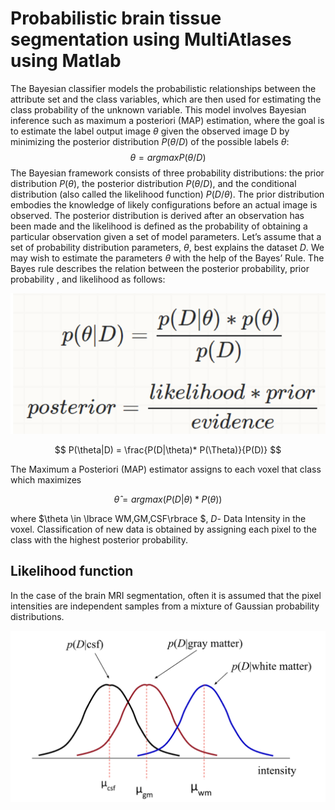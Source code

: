 # Probabilistic brain tissue segmentation using MultiAtlases using Matlab

The Bayesian classifier models the probabilistic relationships between the attribute set and the class variables, which are then used for estimating the class probability of the unknown variable. This model involves Bayesian inference such as maximum a posteriori (MAP) estimation, where the goal is to estimate the label output image $\theta$ given the observed image D by minimizing the posterior distribution  $P(\theta /D)$ of the possible labels  $\theta$:
$$
    \theta=argmax P(\theta /D) 
$$
The Bayesian framework consists of three probability distributions: the prior distribution $P(\theta)$, the posterior distribution $P(\theta /D)$, and the conditional distribution  (also called the likelihood function) $P(D/\theta)$. The prior distribution embodies the knowledge of likely configurations before an actual image is observed. The posterior distribution is derived after an observation has been made and the likelihood is defined as the probability of obtaining a particular observation given a set of model parameters.
Let’s assume that a set of probability distribution parameters, $\theta$, best explains the dataset $D$. We may wish to estimate the parameters $\theta$ with the help of the Bayes’ Rule.  The Bayes rule describes the relation between the posterior probability, prior probability , and likelihood  as follows:

![Method](Images/method.png)

$$
    P(\theta|D) = \frac{P(D|\theta)* P(\Theta)}{P(D)}
$$

The Maximum a Posteriori (MAP) estimator assigns to each voxel that class which maximizes

$$
    \hat\theta = argmax(P(D|\theta) * P(\theta))
$$

where $\theta \in \lbrace WM,GM,CSF\rbrace $,  $D$- Data Intensity in the voxel. Classification of new data is obtained by assigning each pixel to the class with the highest posterior probability.

## Likelihood function

In the case of the brain MRI segmentation, often it is assumed that the pixel intensities are independent samples from a mixture of Gaussian probability distributions. 

![Likelihood](Images/likelihood.png)
